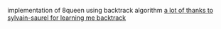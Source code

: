 implementation of 8queen using backtrack algorithm
<a href="https://github.com/ssaurel" >a lot of thanks to sylvain-saurel for learning me backtrack </a>
